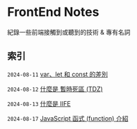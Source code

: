 # FrontEnd Notes

紀錄一些前端接觸到或聽到的技術 & 專有名詞

## 索引

`2024-08-11` [var、let 和 const 的差別](https://github.com/Charmying/FrontEnd-Notes/issues/1)

`2024-08-12` [什麼是 暫時死區 (TDZ)](https://github.com/Charmying/FrontEnd-Notes/issues/2)

`2024-08-13` [什麼是 IIFE](https://github.com/Charmying/FrontEnd-Notes/issues/3)

`2024-08-17` [JavaScript 函式 (function) 介紹](https://github.com/Charmying/FrontEnd-Notes/issues/4)
